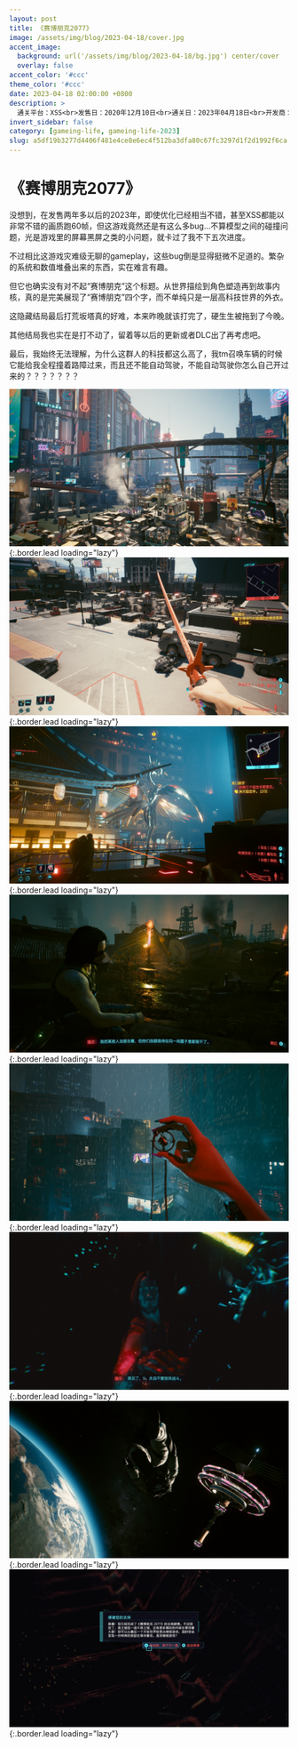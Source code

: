```yaml
---
layout: post
title: 《赛博朋克2077》
image: /assets/img/blog/2023-04-18/cover.jpg
accent_image: 
  background: url('/assets/img/blog/2023-04-18/bg.jpg') center/cover
  overlay: false
accent_color: '#ccc'
theme_color: '#ccc'
date: 2023-04-18 02:00:00 +0800
description: >
  通关平台：XSS<br>发售日：2020年12月10日<br>通关日：2023年04月18日<br>开发商：CDPR<br>发行商：CDPR
invert_sidebar: false
category: [gameing-life, gameing-life-2023]
slug: a5df19b3277d4406f481e4ce8e6ec4f512ba3dfa80c67fc3297d1f2d1992f6ca
---
```


# 《赛博朋克2077》

没想到，在发售两年多以后的2023年，即使优化已经相当不错，甚至XSS都能以非常不错的画质跑60帧，但这游戏竟然还是有这么多bug...不算模型之间的碰撞问题，光是游戏里的屏幕黑屏之类的小问题，就卡过了我不下五次进度。

不过相比这游戏灾难级无聊的gameplay，这些bug倒是显得挺微不足道的。繁杂的系统和数值堆叠出来的东西，实在难言有趣。

但它也确实没有对不起“赛博朋克”这个标题。从世界描绘到角色塑造再到故事内核，真的是完美展现了“赛博朋克”四个字，而不单纯只是一层高科技世界的外衣。

这隐藏结局最后打荒坂塔真的好难，本来昨晚就该打完了，硬生生被拖到了今晚。

其他结局我也实在是打不动了，留着等以后的更新或者DLC出了再考虑吧。

最后，我始终无法理解，为什么这群人的科技都这么高了，我tm召唤车辆的时候它能给我全程撞着路障过来，而且还不能自动驾驶，不能自动驾驶你怎么自己开过来的？？？？？？？

![](/assets/img/blog/2023-04-18/1.jpg){:.border.lead loading="lazy"}
![](/assets/img/blog/2023-04-18/2.jpg){:.border.lead loading="lazy"}
![](/assets/img/blog/2023-04-18/3.jpg){:.border.lead loading="lazy"}
![](/assets/img/blog/2023-04-18/4.jpg){:.border.lead loading="lazy"}
![](/assets/img/blog/2023-04-18/5.jpg){:.border.lead loading="lazy"}
![](/assets/img/blog/2023-04-18/6.jpg){:.border.lead loading="lazy"}
![](/assets/img/blog/2023-04-18/7.jpg){:.border.lead loading="lazy"}
![](/assets/img/blog/2023-04-18/8.jpg){:.border.lead loading="lazy"}

